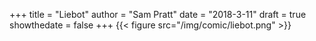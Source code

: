 +++
title = "Liebot"
author = "Sam Pratt"
date = "2018-3-11"
draft = true
showthedate = false
+++
{{< figure src="/img/comic/liebot.png" >}}